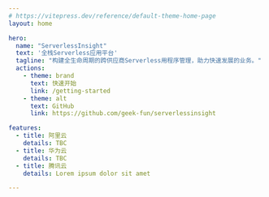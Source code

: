 ```yaml
---
# https://vitepress.dev/reference/default-theme-home-page
layout: home

hero:
  name: "ServerlessInsight"
  text: '全栈Serverless应用平台'
  tagline: "构建全生命周期的跨供应商Serverless用程序管理，助力快速发展的业务。"
  actions:
    - theme: brand
      text: 快速开始
      link: /getting-started
    - theme: alt
      text: GitHub
      link: https://github.com/geek-fun/serverlessinsight

features:
  - title: 阿里云
    details: TBC
  - title: 华为云
    details: TBC
  - title: 腾讯云
    details: Lorem ipsum dolor sit amet

---
```

